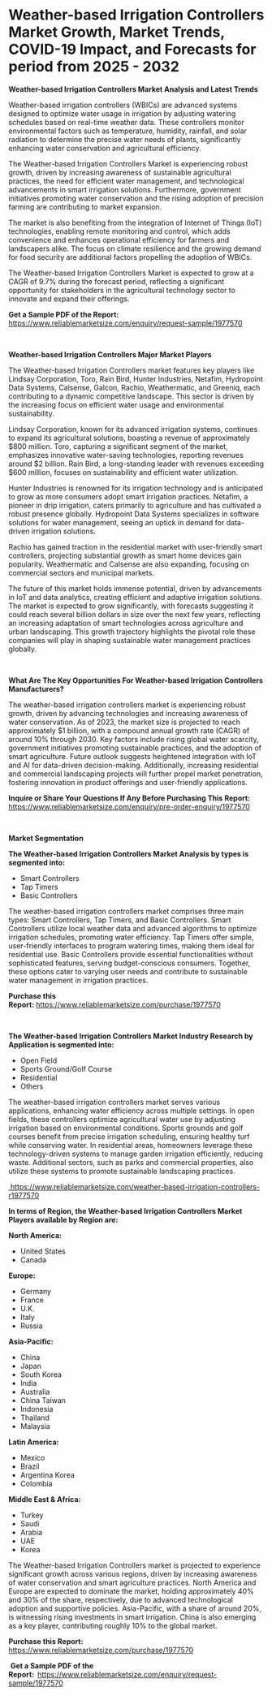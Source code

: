 <p><h1>Weather-based Irrigation Controllers Market Growth, Market Trends, COVID-19 Impact, and Forecasts for period from 2025 - 2032</h1></p><p><strong>Weather-based Irrigation Controllers Market Analysis and Latest Trends</strong></p>
<p><p>Weather-based irrigation controllers (WBICs) are advanced systems designed to optimize water usage in irrigation by adjusting watering schedules based on real-time weather data. These controllers monitor environmental factors such as temperature, humidity, rainfall, and solar radiation to determine the precise water needs of plants, significantly enhancing water conservation and agricultural efficiency.</p><p>The Weather-based Irrigation Controllers Market is experiencing robust growth, driven by increasing awareness of sustainable agricultural practices, the need for efficient water management, and technological advancements in smart irrigation solutions. Furthermore, government initiatives promoting water conservation and the rising adoption of precision farming are contributing to market expansion. </p><p>The market is also benefiting from the integration of Internet of Things (IoT) technologies, enabling remote monitoring and control, which adds convenience and enhances operational efficiency for farmers and landscapers alike. The focus on climate resilience and the growing demand for food security are additional factors propelling the adoption of WBICs.</p><p>The Weather-based Irrigation Controllers Market is expected to grow at a CAGR of 9.7% during the forecast period, reflecting a significant opportunity for stakeholders in the agricultural technology sector to innovate and expand their offerings.</p></p>
<p><strong>Get a Sample PDF of the Report:&nbsp;</strong> <a href="https://www.reliablemarketsize.com/enquiry/request-sample/1977570?utm_campaign=2520&utm_medium=2&utm_source=Github&utm_content=ia&utm_term=12042025&utm_id=weather-based-irrigation-controllers">https://www.reliablemarketsize.com/enquiry/request-sample/1977570</a></p>
<p>&nbsp;</p>
<p><strong>Weather-based Irrigation Controllers Major Market Players</strong></p>
<p><p>The Weather-based Irrigation Controllers market features key players like Lindsay Corporation, Toro, Rain Bird, Hunter Industries, Netafim, Hydropoint Data Systems, Calsense, Galcon, Rachio, Weathermatic, and Greeniq, each contributing to a dynamic competitive landscape. This sector is driven by the increasing focus on efficient water usage and environmental sustainability.</p><p>Lindsay Corporation, known for its advanced irrigation systems, continues to expand its agricultural solutions, boasting a revenue of approximately $800 million. Toro, capturing a significant segment of the market, emphasizes innovative water-saving technologies, reporting revenues around $2 billion. Rain Bird, a long-standing leader with revenues exceeding $600 million, focuses on sustainability and efficient water utilization.</p><p>Hunter Industries is renowned for its irrigation technology and is anticipated to grow as more consumers adopt smart irrigation practices. Netafim, a pioneer in drip irrigation, caters primarily to agriculture and has cultivated a robust presence globally. Hydropoint Data Systems specializes in software solutions for water management, seeing an uptick in demand for data-driven irrigation solutions.</p><p>Rachio has gained traction in the residential market with user-friendly smart controllers, projecting substantial growth as smart home devices gain popularity. Weathermatic and Calsense are also expanding, focusing on commercial sectors and municipal markets. </p><p>The future of this market holds immense potential, driven by advancements in IoT and data analytics, creating efficient and adaptive irrigation solutions. The market is expected to grow significantly, with forecasts suggesting it could reach several billion dollars in size over the next few years, reflecting an increasing adaptation of smart technologies across agriculture and urban landscaping. This growth trajectory highlights the pivotal role these companies will play in shaping sustainable water management practices globally.</p></p>
<p>&nbsp;</p>
<p><strong>What Are The Key Opportunities For Weather-based Irrigation Controllers Manufacturers?</strong></p>
<p><p>The weather-based irrigation controllers market is experiencing robust growth, driven by advancing technologies and increasing awareness of water conservation. As of 2023, the market size is projected to reach approximately $1 billion, with a compound annual growth rate (CAGR) of around 10% through 2030. Key factors include rising global water scarcity, government initiatives promoting sustainable practices, and the adoption of smart agriculture. Future outlook suggests heightened integration with IoT and AI for data-driven decision-making. Additionally, increasing residential and commercial landscaping projects will further propel market penetration, fostering innovation in product offerings and user-friendly applications.</p></p>
<p><strong>Inquire or Share Your Questions If Any Before Purchasing This Report:</strong> <a href="https://www.reliablemarketsize.com/enquiry/pre-order-enquiry/1977570?utm_campaign=2520&utm_medium=2&utm_source=Github&utm_content=ia&utm_term=12042025&utm_id=weather-based-irrigation-controllers">https://www.reliablemarketsize.com/enquiry/pre-order-enquiry/1977570</a></p>
<p>&nbsp;</p>
<p><strong>Market Segmentation</strong></p>
<p><strong>The Weather-based Irrigation Controllers Market Analysis by types is segmented into:</strong></p>
<p><ul><li>Smart Controllers</li><li>Tap Timers</li><li>Basic Controllers</li></ul></p>
<p><p>The weather-based irrigation controllers market comprises three main types: Smart Controllers, Tap Timers, and Basic Controllers. Smart Controllers utilize local weather data and advanced algorithms to optimize irrigation schedules, promoting water efficiency. Tap Timers offer simple, user-friendly interfaces to program watering times, making them ideal for residential use. Basic Controllers provide essential functionalities without sophisticated features, serving budget-conscious consumers. Together, these options cater to varying user needs and contribute to sustainable water management in irrigation practices.</p></p>
<p><strong>Purchase this Report:&nbsp;</strong><a href="https://www.reliablemarketsize.com/purchase/1977570?utm_campaign=2520&utm_medium=2&utm_source=Github&utm_content=ia&utm_term=12042025&utm_id=weather-based-irrigation-controllers">https://www.reliablemarketsize.com/purchase/1977570</a></p>
<p>&nbsp;</p>
<p><strong>The Weather-based Irrigation Controllers Market Industry Research by Application is segmented into:</strong></p>
<p><ul><li>Open Field</li><li>Sports Ground/Golf Course</li><li>Residential</li><li>Others</li></ul></p>
<p><p>The weather-based irrigation controllers market serves various applications, enhancing water efficiency across multiple settings. In open fields, these controllers optimize agricultural water use by adjusting irrigation based on environmental conditions. Sports grounds and golf courses benefit from precise irrigation scheduling, ensuring healthy turf while conserving water. In residential areas, homeowners leverage these technology-driven systems to manage garden irrigation efficiently, reducing waste. Additional sectors, such as parks and commercial properties, also utilize these systems to promote sustainable landscaping practices.</p></p>
<p><a href="https://www.reliablemarketsize.com/weather-based-irrigation-controllers-r1977570?utm_campaign=2520&utm_medium=2&utm_source=Github&utm_content=ia&utm_term=12042025&utm_id=weather-based-irrigation-controllers">&nbsp;https://www.reliablemarketsize.com/weather-based-irrigation-controllers-r1977570</a></p>
<p><strong>In terms of Region, the Weather-based Irrigation Controllers Market Players available by Region are:</strong></p>
<p>
    <p> <strong> North America: </strong>
        <ul>
            <li>United States</li>
            <li>Canada</li>
        </ul>
        </p> 
    <p> <strong> Europe: </strong>
        <ul>
            <li>Germany</li>
            <li>France</li>
            <li>U.K.</li>
            <li>Italy</li>
            <li>Russia</li>
        </ul>
        </p> 
    <p> <strong> Asia-Pacific: </strong>
        <ul>
            <li>China</li>
            <li>Japan</li>
            <li>South Korea</li>
            <li>India</li>
            <li>Australia</li>
            <li>China Taiwan</li>
            <li>Indonesia</li>
            <li>Thailand</li>
            <li>Malaysia</li>
        </ul>
        </p> 
    <p> <strong> Latin America: </strong>
        <ul>
            <li>Mexico</li>
            <li>Brazil</li>
            <li>Argentina Korea</li>
            <li>Colombia</li>
        </ul>
        </p> 
    <p> <strong> Middle East & Africa: </strong>
        <ul>
            <li>Turkey</li>
            <li>Saudi</li>
            <li>Arabia</li>
            <li>UAE</li>
            <li>Korea</li>
        </ul>
    </p>
    </p>
<p><p>The Weather-based Irrigation Controllers market is projected to experience significant growth across various regions, driven by increasing awareness of water conservation and smart agriculture practices. North America and Europe are expected to dominate the market, holding approximately 40% and 30% of the share, respectively, due to advanced technological adoption and supportive policies. Asia-Pacific, with a share of around 20%, is witnessing rising investments in smart irrigation. China is also emerging as a key player, contributing roughly 10% to the global market.</p></p>
<p><strong>Purchase this Report: </strong><a href="https://www.reliablemarketsize.com/purchase/1977570?utm_campaign=2520&utm_medium=2&utm_source=Github&utm_content=ia&utm_term=12042025&utm_id=weather-based-irrigation-controllers">https://www.reliablemarketsize.com/purchase/1977570</a></p>
<p>&nbsp;<strong>Get a Sample PDF of the Report:&nbsp;&nbsp;</strong><a href="https://www.reliablemarketsize.com/enquiry/request-sample/1977570?utm_campaign=2520&utm_medium=2&utm_source=Github&utm_content=ia&utm_term=12042025&utm_id=weather-based-irrigation-controllers">https://www.reliablemarketsize.com/enquiry/request-sample/1977570</a></p>
<p><strong></strong></p>
<p><p></p><p></p><p></p></p>